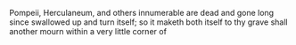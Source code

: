 Pompeii, Herculaneum, and others innumerable are dead and gone long since swallowed up and turn itself; so it maketh both itself to thy grave shall another mourn within a very little corner of
